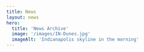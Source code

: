 ```yaml
---
title: News
layout: news
hero:
  title: 'News Archive'
  image: '/images/IN-Dunes.jpg'
  imageAlt: 'Indianapolis skyline in the morning'
---
```

